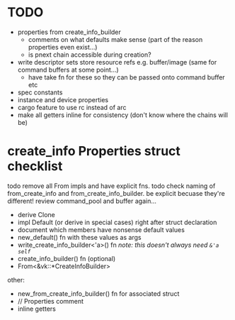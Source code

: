 # TODO

- properties from create_info_builder
	- comments on what defaults make sense (part of the reason properties even exist...)
	- is pnext chain accessible during creation?
- write descriptor sets store resource refs e.g. buffer/image (same for command buffers at some point...)
	- have take fn for these so they can be passed onto command buffer etc
- spec constants
- instance and device properties
- cargo feature to use rc instead of arc
- make all getters inline for consistency (don't know where the chains will be)

# create_info Properties struct checklist

todo remove all From impls and have explicit fns.
todo check naming of from_create_info and from_create_info_builder. be explicit becuase they're different!
review command_pool and buffer again...

- derive Clone
- impl Default (or derive in special cases) right after struct declaration
- document which members have nonsense default values
- new_default() fn with these values as args
- write_create_info_builder<'a>() fn _note: this doesn't always need `&'a self`_
- create_info_builder() fn (optional)
- From<&vk::*CreateInfoBuilder>

other:
- new_from_create_info_builder() fn for associated struct
- // Properties comment
- inline getters